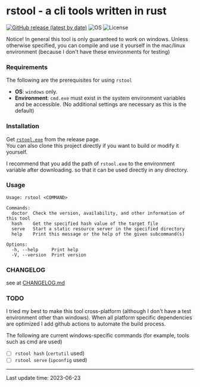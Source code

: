 # rstool - a cli tools written in rust

[![GitHub release (latest by date)](https://img.shields.io/github/v/release/lopo12123/rstool)](https://github.com/lopo12123/rstool/releases/latest)
![OS](https://img.shields.io/badge/os-windows-orange)
![License](https://img.shields.io/github/license/lopo12123/rstool)

Notice! In general this tool is only guaranteed to work on windows. Unless otherwise specified, you can compile and use
it yourself in the mac/linux environment (because I don't have these environments for testing)

### Requirements

The following are the prerequisites for using `rstool`

- **OS**: `windows` only.
- **Environment**: `cmd.exe` must exist in the system environment variables and be accessible. (No additional settings
  are necessary as this is the default)

### Installation

Get [`rstool.exe`](https://github.com/lopo12123/rstool/releases/latest) from the release page.  
You can also clone this project directly if you want to build or modify it yourself.

I recommend that you add the path of `rstool.exe` to the environment variable after downloading.
so that it can be used directly in any directory.

### Usage

```
Usage: rstool <COMMAND>

Commands:
  doctor  Check the version, availability, and other information of this tool
  hash    Get the specified hash value of the target file
  serve   Start a static resource server in the specified directory
  help    Print this message or the help of the given subcommand(s)

Options:
  -h, --help     Print help
  -V, --version  Print version
```

### CHANGELOG

see at [CHANGELOG.md](./CHANGELOG.md)

### TODO

I tried my best to make this tool cross-platform (although I don't have a test environment other than windows). When all
platform specific dependencies are optimized I add github actions to automate the build process.

The following are current windows-specific commands (for example, tools such as cmd are used)

- [ ] `rstool hash` (`certutil` used)
- [ ] `rstool serve` (`ipconfig` used)

---

Last update time: 2023-06-23